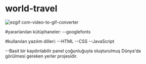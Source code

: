 # world-travel

![ezgif com-video-to-gif-converter](https://github.com/emelzorlu/world-travel/assets/147662992/bed56f92-9a89-4117-bc40-ec0d54599464)

#yararlanılan kütüphaneler:
--googlefonts

#kullanılan yazılım dilleri:
--HTML
--CSS
--JavaScript

--Basit bir kaydırılabilir panel çoğunluğuyla oluşturulmuş Dünya'da görülmesi gereken yerler projesidir.

